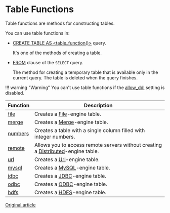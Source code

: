 # Table Functions

Table functions are methods for constructing tables.

You can use table functions in:

* [CREATE TABLE AS <table_function()>](../create.md#create-table-query) query.

    It's one of the methods of creating a table.

* [FROM](../select.md#select-from) clause of the `SELECT` query.

    The method for creating a temporary table that is available only in the current query. The table is deleted when the query finishes.

!!! warning "Warning"
    You can't use table functions if the [allow_ddl](../../operations/settings/permissions_for_queries.md#settings_allow_ddl) setting is disabled.

Function | Description
---------|------------
[file](file.md) | Creates a [File](../../operations/table_engines/file.md)-engine table.
[merge](merge.md) | Creates a [Merge](../../operations/table_engines/merge.md)-engine table.
[numbers](numbers.md) | Creates a table with a single column filled with integer numbers.
[remote](remote.md) | Allows you to access remote servers without creating a [Distributed](../../operations/table_engines/distributed.md)-engine table.
[url](url.md) | Creates a [Url](../../operations/table_engines/url.md)-engine table.
[mysql](mysql.md) | Creates a [MySQL](../../operations/table_engines/mysql.md)-engine table.
[jdbc](jdbc.md) | Creates a [JDBC](../../operations/table_engines/jdbc.md)-engine table.
[odbc](odbc.md) | Creates a [ODBC](../../operations/table_engines/odbc.md)-engine table.
[hdfs](hdfs.md) | Creates a [HDFS](../../operations/table_engines/hdfs.md)-engine table.

[Original article](https://clickhouse.tech/docs/en/query_language/table_functions/) <!--hide-->
